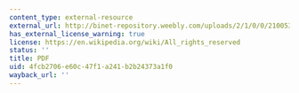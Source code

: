 ```yaml
---
content_type: external-resource
external_url: http://binet-repository.weebly.com/uploads/2/1/0/0/21005390/fs7-energsecurityy_foodsupply.pdf
has_external_license_warning: true
license: https://en.wikipedia.org/wiki/All_rights_reserved
status: ''
title: PDF
uid: 4fcb2706-e60c-47f1-a241-b2b24373a1f0
wayback_url: ''
---
```

